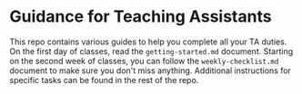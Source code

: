 # Guidance for Teaching Assistants 

This repo contains various guides to help you complete all your TA duties. On the first day of classes,
read the `getting-started.md` document. Starting on the second week of classes, you can follow the
`weekly-checklist.md` document to make sure you don't miss anything. Additional instructions
for specific tasks can be found in the rest of the repo. 